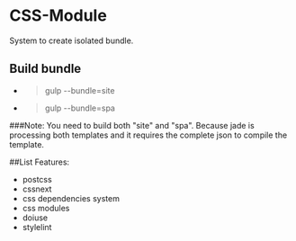 # CSS-Module
System to create isolated bundle.

## Build bundle
- > gulp --bundle=site
- > gulp --bundle=spa

###Note:
You need to build both "site" and "spa".
Because jade is processing both templates and it requires the complete json to compile the template.

##List Features:
- postcss
- cssnext
- css dependencies system
- css modules
- doiuse
- stylelint